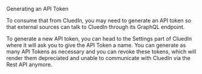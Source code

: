 Generating an API Token

To consume that from CluedIn, you may need to generate an API token so that external sources can talk to CluedIn through its GraphQL endpoint. 

To generate a new API token, you can head to the Settings part of CluedIn where it will ask you to give the API Token a name. You can generate as many API Tokens as necessary and you can revoke these tokens, which will render them depreciated and unable to communicate with CluedIn via the Rest API anymore. 
